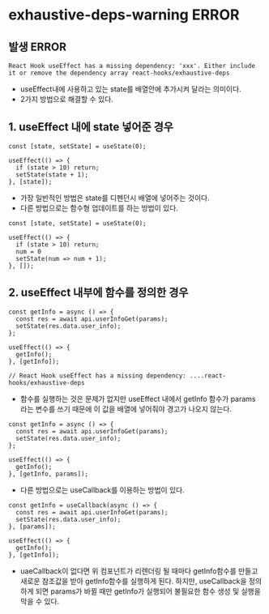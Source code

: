 # exhaustive-deps-warning ERROR

## 발생 ERROR

`React Hook useEffect has a missing dependency: 'xxx'. Either include it or remove the dependency array react-hooks/exhaustive-deps`

- useEffect내에 사용하고 있는 state를 배열안에 추가시켜 달라는 의미이다.
- 2가지 방법으로 해결할 수 있다.

## 1. useEffect 내에 state 넣어준 경우

```
const [state, setState] = useState(0);

useEffect(() => {
  if (state > 10) return;
  setState(state + 1);
}, [state]);
```

- 가장 일반적인 방법은 state를 디펜던시 배열에 넣어주는 것이다.
- 다른 방법으로는 함수형 업데이트를 하는 방법이 있다.

```
const [state, setState] = useState(0);

useEffect(() => {
  if (state > 10) return;
  num = 0
  setState(num => num + 1);
}, []);
```

## 2. useEffect 내부에 함수를 정의한 경우

```
const getInfo = async () => {
  const res = await api.userInfoGet(params);
  setState(res.data.user_info);
};

useEffect(() => {
  getInfo();
}, [getInfo]);

// React Hook useEffect has a missing dependency: ....react-hooks/exhaustive-deps
```

- 함수를 실행하는 것은 문제가 없지만 useEffect 내에서 getInfo 함수가 params 라는 변수를
  쓰기 때문에 이 값을 배열에 넣어줘야 경고가 나오지 않는다.

```
const getInfo = async () => {
  const res = await api.userInfoGet(params);
  setState(res.data.user_info);
};

useEffect(() => {
  getInfo();
}, [getInfo, params]);
```

- 다른 방법으로는 useCallback를 이용하는 방법이 있다.

```
const getInfo = useCallback(async () => {
  const res = await api.userInfoGet(params);
  setState(res.data.user_info);
}, [params]);

useEffect(() => {
  getInfo();
}, [getInfo]);
```

- uaeCallback이 없다면 위 컴포넌트가 리렌더링 될 때마다 getInfo함수를 만들고
  새로운 참조값을 받아 getInfo함수를 실행하게 된다.
  하지만, useCallback을 정의하게 되면 params가 바뀔 때만 getInfo가 실행되어 불필요한 함수 생성 및 실행을
  막을 수 있다.
